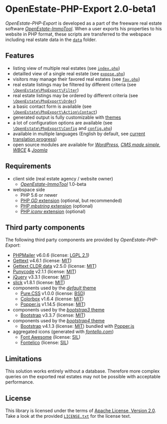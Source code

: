 OpenEstate-PHP-Export 2.0-beta1
===============================

*OpenEstate-PHP-Export* is developed as a part of the freeware real estate
software [*OpenEstate-ImmoTool*](https://openestate.org/). When a user exports
his properties to his website in PHP format, these scripts are transferred to
the webspace including real estate data in the [`data`](src/data) folder.


Features
--------

-   listing view of multiple real estates
    (see [`index.php`](src/index.php))
-   detailled view of a single real estate
    (see [`expose.php`](src/expose.php))
-   visitors may manage their favored real estates
    (see [`fav.php`](src/fav.php))
-   real estate listings may be filtered by different criteria
    (see [`\OpenEstate\PhpExport\Filter`](src/include/OpenEstate/PhpExport/Filter))
-   real estate listings may be ordered by different criteria
    (see [`\OpenEstate\PhpExport\Order`](src/include/OpenEstate/PhpExport/Order))
-   a basic contact form is available
    (see [`\OpenEstate\PhpExport\Action\Contact`](src/include/OpenEstate/PhpExport/Action/Contact.php))
-   generated output is fully customizable with [themes](src/themes)
-   a lot of configuration options are available
    (see [`\OpenEstate\PhpExport\Config`](src/include/OpenEstate/PhpExport/Config.php)
    and [`config.php`](src/config.php))
-   available in multiple languages (English by default, see
    [current translation progress](https://i18n.openestate.org/projects/openestate-php-export/#languages))
-   open source modules are available for
    [*WordPress*](https://github.com/OpenEstate/OpenEstate-PHP-Wrapper-WordPress),
    [*CMS made simple*](https://github.com/OpenEstate/OpenEstate-PHP-Wrapper-CMSms),
    [*WBCE*](https://github.com/OpenEstate/OpenEstate-PHP-Wrapper-WBCE) &
    [*Joomla*](https://github.com/OpenEstate/OpenEstate-PHP-Wrapper-Joomla)


Requirements
------------

-   client side (real estate agency / website owner)
    -   [*OpenEstate-ImmoTool*](https://openestate.org/) 1.0-beta
-   webspace side
    -   PHP 5.6 or newer
    -   [PHP *GD* extension](https://secure.php.net/manual/en/book.image.php)
        (optional, but recommended)
    -   [PHP *mbstring* extension](https://secure.php.net/manual/en/book.mbstring.php)
        (optional)
    -   [PHP *iconv* extension](https://secure.php.net/manual/en/book.iconv.php)
        (optional)


Third party components
----------------------

The following third party components are provided by *OpenEstate-PHP-Export*:

-   [PHPMailer](https://github.com/PHPMailer/PHPMailer) v6.0.6
    (license: [LGPL 2.1](https://github.com/PHPMailer/PHPMailer/blob/master/LICENSE))
-   [Gettext](https://github.com/oscarotero/Gettext) v4.6.1
    (license: [MIT](https://github.com/oscarotero/Gettext/blob/master/LICENSE))
-   [Gettext CLDR data](https://github.com/mlocati/cldr-to-gettext-plural-rules) v2.5.0
    (license: [MIT](https://github.com/mlocati/cldr-to-gettext-plural-rules/blob/master/LICENSE))
-   [Punycode](https://github.com/true/php-punycode) v2.1.1
    (license: [MIT](https://github.com/true/php-punycode/blob/master/LICENSE))
-   [jQuery](https://jquery.com/) v3.3.1
    (license: [MIT](https://jquery.org/license/))
-   [slick](https://kenwheeler.github.io/slick/) v1.8.1
    (license: [MIT](https://github.com/kenwheeler/slick/blob/master/LICENSE))
-   components used by the [*default* theme](src/themes/default)
    -   [Pure.CSS](https://purecss.io/) v1.0.0
        (license: [BSD](https://github.com/pure-css/pure/blob/master/LICENSE))
    -   [Colorbox](https://www.jacklmoore.com/colorbox/) v1.6.4
        (license: [MIT](https://github.com/jackmoore/colorbox/blob/master/LICENSE.md))
    -   [Popper.js](https://popper.js.org/) v1.14.5
        (license: [MIT](https://github.com/FezVrasta/popper.js/blob/master/LICENSE.md))
-   components used by the [*bootstrap3* theme](src/themes/bootstrap3)
    -   [Bootstrap](https://getbootstrap.com/) v3.3.7
        (license: [MIT](https://github.com/twbs/bootstrap/blob/master/LICENSE))
-   components used by the [*bootstrap4* theme](src/themes/bootstrap4)
    -   [Bootstrap](https://getbootstrap.com/) v4.1.3
        (license: [MIT](https://github.com/twbs/bootstrap/blob/master/LICENSE))
        bundled with [Popper.js](https://popper.js.org/)
-   aggregated icons (generated with [*fontello.com*](http://fontello.com/))
    -   [Font Awesome](https://fontawesome.com/)
        (license: [SIL](https://fontawesome.com/license/free))
    -   [Fontelico](https://github.com/fontello/fontelico.font)
        (license: [SIL](https://scripts.sil.org/cms/scripts/page.php?site_id=nrsi&id=OFL))


Limitations
-----------

This solution works entirely without a database. Therefore more complex queries
on the exported real estates may not be possible with acceptable performance.


License
-------

This library is licensed under the terms of
[Apache License, Version 2.0](https://www.apache.org/licenses/LICENSE-2.0.html).
Take a look at the provided [`LICENSE.txt`](LICENSE.txt) for the license text.

